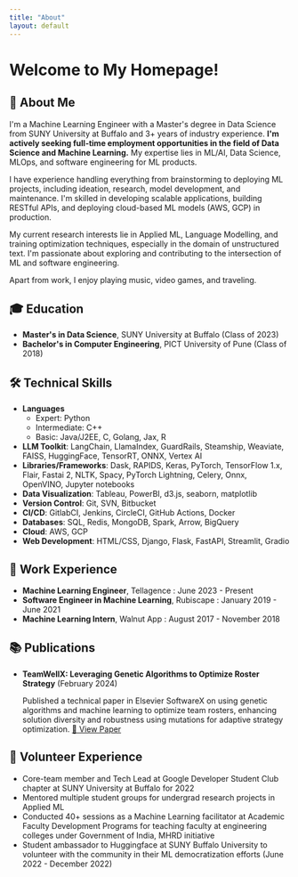 ```yaml
---
title: "About"
layout: default
---
```


#  Welcome to My Homepage! 

## 👤 About Me

I'm a Machine Learning Engineer with a Master's degree in Data Science from SUNY University at Buffalo and 3+ years of industry experience. **I'm actively seeking full-time employment opportunities in the field of Data Science and Machine Learning.** My expertise lies in ML/AI, Data Science, MLOps, and software engineering for ML products.

I have experience handling everything from brainstorming to deploying ML projects, including ideation, research, model development, and maintenance. I'm skilled in developing scalable applications, building RESTful APIs, and deploying cloud-based ML models (AWS, GCP) in production.

My current research interests lie in Applied ML, Language Modelling, and training optimization techniques, especially in the domain of unstructured text. I'm passionate about exploring and contributing to the intersection of ML and software engineering.

Apart from work, I enjoy playing music, video games, and traveling.

## 🎓 Education

- **Master's in Data Science**, SUNY University at Buffalo (Class of 2023)
- **Bachelor's in Computer Engineering**, PICT University of Pune (Class of 2018)

## 🛠️ Technical Skills

- **Languages**
  - Expert: Python
  - Intermediate: C++
  - Basic: Java/J2EE, C, Golang, Jax, R
- **LLM Toolkit**: LangChain, LlamaIndex, GuardRails, Steamship, Weaviate, FAISS, HuggingFace, TensorRT, ONNX, Vertex AI
- **Libraries/Frameworks**: Dask, RAPIDS, Keras, PyTorch, TensorFlow 1.x, Flair, Fastai 2, NLTK, Spacy, PyTorch Lightning, Celery, Onnx, OpenVINO, Jupyter notebooks
- **Data Visualization**: Tableau, PowerBI, d3.js, seaborn, matplotlib
- **Version Control**: Git, SVN, Bitbucket
- **CI/CD**: GitlabCI, Jenkins, CircleCI, GitHub Actions, Docker
- **Databases**: SQL, Redis, MongoDB, Spark, Arrow, BigQuery
- **Cloud**: AWS, GCP
- **Web Development**: HTML/CSS, Django, Flask, FastAPI, Streamlit, Gradio

## 💼 Work Experience

- **Machine Learning Engineer**, Tellagence : June 2023 - Present
- **Software Engineer in Machine Learning**, Rubiscape : January 2019 - June 2021
- **Machine Learning Intern**, Walnut App : August 2017 - November 2018

## 📚 Publications

- **TeamWellX: Leveraging Genetic Algorithms to Optimize Roster Strategy** (February 2024)

  Published a technical paper in Elsevier SoftwareX on using genetic algorithms and machine learning to optimize team rosters, enhancing solution diversity and robustness using mutations for adaptive strategy optimization. [📄 View Paper](https://www.sciencedirect.com/science/article/pii/S2352711024000062)

## 🤝 Volunteer Experience

- Core-team member and Tech Lead at Google Developer Student Club chapter at SUNY University at Buffalo for 2022
- Mentored multiple student groups for undergrad research projects in Applied ML
- Conducted 40+ sessions as a Machine Learning facilitator at Academic Faculty Development Programs for teaching faculty at engineering colleges under Government of India, MHRD initiative
- Student ambassador to Huggingface at SUNY Buffalo University to volunteer with the community in their ML democratization efforts (June 2022 - December 2022)
